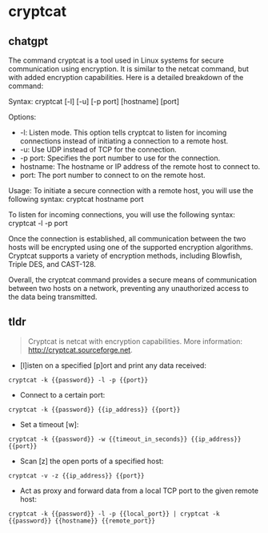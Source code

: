 # cryptcat 
## chatgpt 
The command cryptcat is a tool used in Linux systems for secure communication using encryption. It is similar to the netcat command, but with added encryption capabilities. Here is a detailed breakdown of the command:

Syntax:
cryptcat [-l] [-u] [-p port] [hostname] [port]

Options:
- -l: Listen mode. This option tells cryptcat to listen for incoming connections instead of initiating a connection to a remote host.
- -u: Use UDP instead of TCP for the connection.
- -p port: Specifies the port number to use for the connection.
- hostname: The hostname or IP address of the remote host to connect to.
- port: The port number to connect to on the remote host.

Usage:
To initiate a secure connection with a remote host, you will use the following syntax:
cryptcat hostname port

To listen for incoming connections, you will use the following syntax:
cryptcat -l -p port

Once the connection is established, all communication between the two hosts will be encrypted using one of the supported encryption algorithms. Cryptcat supports a variety of encryption methods, including Blowfish, Triple DES, and CAST-128.

Overall, the cryptcat command provides a secure means of communication between two hosts on a network, preventing any unauthorized access to the data being transmitted. 

## tldr 
 
> Cryptcat is netcat with encryption capabilities.
> More information: <http://cryptcat.sourceforge.net>.

- [l]isten on a specified [p]ort and print any data received:

`cryptcat -k {{password}} -l -p {{port}}`

- Connect to a certain port:

`cryptcat -k {{password}} {{ip_address}} {{port}}`

- Set a timeout [w]:

`cryptcat -k {{password}} -w {{timeout_in_seconds}} {{ip_address}} {{port}}`

- Scan [z] the open ports of a specified host:

`cryptcat -v -z {{ip_address}} {{port}}`

- Act as proxy and forward data from a local TCP port to the given remote host:

`cryptcat -k {{password}} -l -p {{local_port}} | cryptcat -k {{password}} {{hostname}} {{remote_port}}`
